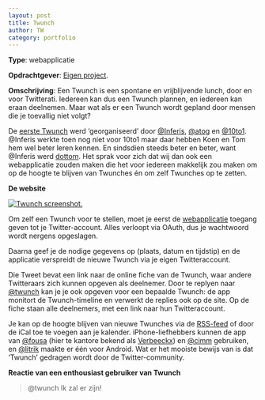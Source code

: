 ```yaml
---
layout: post
title: Twunch
author: TW
category: portfolio
---
```

**Type**: webapplicatie

**Opdrachtgever**: [Eigen project](http://www.twunch.be/). 

**Omschrijving**: Een Twunch is een spontane en vrijblijvende lunch, door en voor Twitterati. Iedereen kan dus een Twunch plannen, en iedereen kan eraan deelnemen. Maar wat als er een Twunch wordt gepland door mensen die je toevallig niet volgt?  

De [eerste Twunch](http://twunch.be/twunches/2008-03-17-130000-0100-11) werd ‘georganiseerd’ door [@Inferis](http://twitter.com/#!/inferis), [@atog](http://twitter.com/#!/atog) en [@10to1](http://twitter.com/#!/10to1). @Inferis werkte toen nog niet voor 10to1 maar daar hebben Koen en Tom hem wel beter leren kennen. En sindsdien steeds beter en beter, want @Inferis werd [dottom](http://blog.10to1.be/author/dottom/). Het sprak voor zich dat wij dan ook een webapplicatie zouden maken die het voor iedereen makkelijk zou maken om op de hoogte te blijven van Twunches én om zelf Twunches op te zetten.

**De website**

[![Twunch screenshot.](http://blog.10to1.be/img/portfolio_twunch_01.png "Twunch screenshot.")](http://www.twunch.be)

Om zelf een Twunch voor te stellen, moet je eerst de [webapplicatie](http://www.twunch.be) toegang geven tot je Twitter-account. Alles verloopt via OAuth, dus je wachtwoord wordt nergens opgeslagen.

Daarna geef je de nodige gegevens op (plaats, datum en tijdstip) en de applicatie verspreidt de nieuwe Twunch via je eigen Twitteraccount.

Die Tweet bevat een link naar de online fiche van de Twunch, waar andere Twitteraars zich kunnen opgeven als deelnemer. Door te replyen naar [@twunch](http://twitter.com/#!/twunch) kan je je ook opgeven voor een bepaalde Twunch: de app monitort de Twunch-timeline en verwerkt de replies ook op de site. Op de fiche staan alle deelnemers, met een link naar hun Twitteraccount.

Je kan op de hoogte blijven van nieuwe Twunches via de [RSS-feed](http://feeds2.feedburner.com/Twunch) of door de iCal toe te voegen aan je kalender. iPhone-liefhebbers kunnen de app van [@fousa](http://twitter.com/#!/fousa) (hier te kantore bekend als [Verbeeckx](http://blog.10to1.be/author/jelle/)) en [@cimm](http://twitter.com/#!/cimm) gebruiken, en [@litrik](http://twitter.com/#!/litrik) maakte er één voor Android. Wat er het mooiste bewijs van is dat ‘Twunch’ gedragen wordt door de Twitter-community.

**Reactie van een enthousiast gebruiker van Twunch**

>&#64;twunch Ik zal er zijn!
